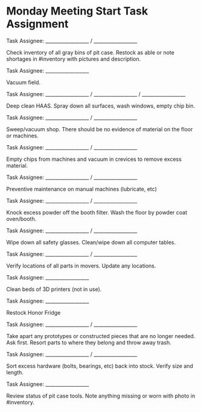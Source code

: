 # Monday Meeting Start Task Assignment

Task Assignee: __________________ / __________________

Check inventory of all gray bins of pit case.  Restock as able or note shortages in #inventory with pictures and description.

Task Assignee: __________________

Vacuum field.

Task Assignee: __________________ / __________________ / __________________

Deep clean HAAS.  Spray down all surfaces, wash windows, empty chip bin.

Task Assignee: __________________ / __________________

Sweep/vacuum shop.  There should be no evidence of material on the floor or machines.

Task Assignee: __________________ / __________________

Empty chips from machines and vacuum in crevices to remove excess material.

Task Assignee: __________________ / __________________

Preventive maintenance on manual machines (lubricate, etc)

Task Assignee: __________________ / __________________

Knock excess powder off the booth filter.
Wash the floor by powder coat oven/booth.  

Task Assignee: __________________ / __________________

Wipe down all safety glasses.
Clean/wipe down all computer tables.

Task Assignee: __________________ / __________________

Verify locations of all parts in movers.  Update any locations.

Task Assignee: __________________

Clean beds of 3D printers (not in use).

Task Assignee: __________________ 

Restock Honor Fridge

Task Assignee: __________________ / __________________

Take apart any prototypes or constructed pieces that are no longer needed.  Ask first.
Resort parts to where they belong and throw away trash.

Task Assignee: __________________ / __________________

Sort excess hardware (bolts, bearings, etc) back into stock.  Verify size and length.  

Task Assignee: __________________ 

Review status of pit case tools.  Note anything missing or worn with photo in #inventory.
